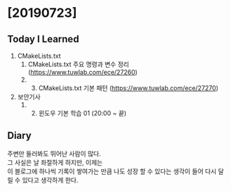 # [20190723] 

## Today I Learned
1. CMakeLists.txt
    1. CMakeLists.txt 주요 명령과 변수 정리 (https://www.tuwlab.com/ece/27260)
    1. 3. CMakeLists.txt 기본 패턴 (https://www.tuwlab.com/ece/27270)
1. 보안기사
    1. 02. 윈도우 기본 학습 01 (20:00 ~ 끝)

## Diary
주변만 둘러봐도 뛰어난 사람이 많다. <br>
그 사실은 날 좌절하게 하지만, 이제는<br>
이 블로그에 하나씩 기록이 쌓여가는 만큼 나도 성장 할 수 있다는 생각이 들어 다시 달릴 수 있다고 생각하게 한다. <br>
